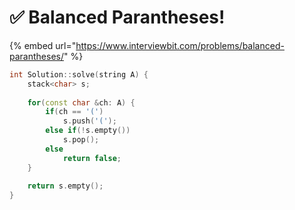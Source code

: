 # ✅ Balanced Parantheses!

{% embed url="https://www.interviewbit.com/problems/balanced-parantheses/" %}

```cpp
int Solution::solve(string A) {
    stack<char> s;
    
    for(const char &ch: A) {
        if(ch == '(')
            s.push('(');
        else if(!s.empty())
            s.pop();
        else
            return false;
    }
    
    return s.empty();
}

```
